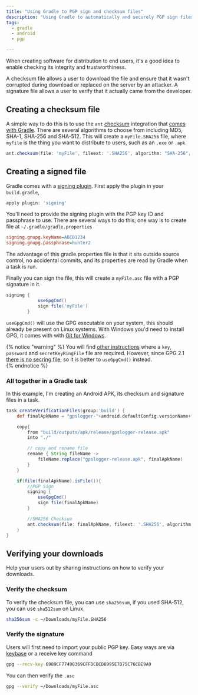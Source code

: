 ```yaml
---
title: "Using Gradle to PGP sign and checksum files"
description: "Using Gradle to automatically and securely PGP sign files and creat checksum files"
tags: 
  - gradle
  - android
  - pgp

---
```


When creating software for distribution to end users, it's a good idea to enable checking its integrity and trustworthiness.  

A checksum file allows a user to download the file and ensure that it wasn't corrupted during download or replaced on the server by an attacker.  A signature file allows a user to verify that it actually came from the developer.  

## Creating a checksum file

A simple way to do this is to use the `ant` [checksum](https://ant.apache.org/manual/Tasks/checksum.html) integration that [comes with Gradle](https://docs.gradle.org/current/userguide/ant.html). There are several algorithms to choose from including MD5, SHA-1, SHA-256 and SHA-512.  This will create a `myFile.SHA256` file, where `myFile` is the thing you want to distribute to users, such as an `.exe` or `.apk`.   

```groovy
ant.checksum(file: 'myFile', fileext: '.SHA256', algorithm: "SHA-256", pattern: "{0} {1}")
```

## Creating a signed file

Gradle comes with a [signing plugin](https://docs.gradle.org/current/userguide/signing_plugin.html).  First apply the plugin in your `build.gradle`,

```groovy
apply plugin: 'signing'
```

You'll need to provide the signing plugin with the PGP key ID and passphrase to use.  There are several ways to do this, one way is to create file at `~/.gradle/gradle.properties` 

```ini
signing.gnupg.keyName=ABCD1234
signing.gnupg.passphrase=hunter2
```

The advantage of this gradle.properties file is that it sits outside source control, no accidental commits, and its properties are read by Gradle when a task is run.  

Finally you can sign the file, this will create a `myFile.asc` file with a PGP signature in it. 

```groovy
signing {
            useGpgCmd()
            sign file('myFile')
        }
```

`useGpgCmd()` will use the GPG executable on your system, this should already be present on Linux systems.  With Windows you'd need to install GPG, it comes with with [Git for Windows](https://git-scm.com). 

{% notice "warning" %}
You will find [other instructions](https://docs.gradle.org/current/userguide/signing_plugin.html#sec:signatory_credentials) where a `key`, `password` and `secretKeyRingFile` file are required.  However, since GPG 2.1 [there is no secring file](https://gnupg.org/faq/whats-new-in-2.1.html#nosecring), so it is better to `useGpgCmd()` instead.  
{% endnotice %}



### All together in a Gradle task

In this example, I'm creating an Android APK, its checksum and signature files in a task.

```groovy
task createVerificationFiles(group:'build') {
    def finalApkName = "gpslogger-"+android.defaultConfig.versionName+".apk"

    copy{
        from "build/outputs/apk/release/gpslogger-release.apk"
        into "./"

        // copy and rename file
        rename { String fileName ->
            fileName.replace("gpslogger-release.apk", finalApkName)
        }
    }

    if(file(finalApkName).isFile()){
        //PGP Sign
        signing {
            useGpgCmd()
            sign file(finalApkName)
        }

        //SHA256 Checksum
        ant.checksum(file: finalApkName, fileext: '.SHA256', algorithm: "SHA-256", pattern: "{0} {1}")
    }
}
```



## Verifying your downloads

Help your users out by sharing instructions on how to verify your downloads.  

### Verify the checksum


To verify the checksum file, you can use `sha256sum`, if you used SHA-512, you can use `sha512sum` on Linux. 

```bash
sha256sum -c ~/Downloads/myFile.SHA256
```


### Verify the signature

Users will first need to import your public PGP key.  Easy ways are via [keybase](https://keybase.io/mendhak) or a receive key command

```bash
gpg --recv-key 6989CF77490369CFFDCBCD8995E7D75C76CBE9A9
```

You can then verify the `.asc`

```bash
gpg --verify ~/Downloads/myFile.asc
```

